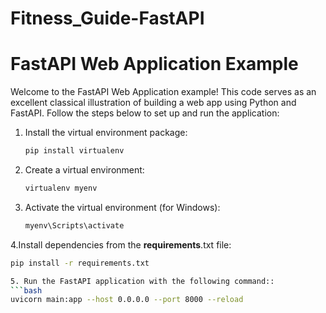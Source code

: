 # Fitness_Guide-FastAPI

# FastAPI Web Application Example

Welcome to the FastAPI Web Application example! This code serves as an excellent classical illustration of building a web app using Python and FastAPI. Follow the steps below to set up and run the application:

1. Install the virtual environment package:
   ```bash
   pip install virtualenv

2. Create a virtual environment:
   ```bash
   virtualenv myenv
   
3. Activate the virtual environment (for Windows):
   ```bash
   myenv\Scripts\activate

4.Install dependencies from the **requirements**.txt file:
   ```bash
   pip install -r requirements.txt

5. Run the FastAPI application with the following command::
   ```bash
   uvicorn main:app --host 0.0.0.0 --port 8000 --reload
